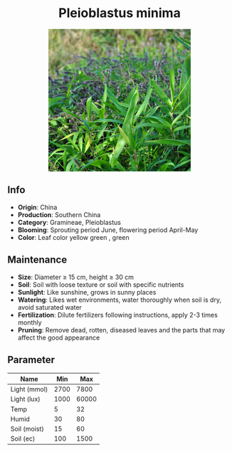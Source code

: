 <h1 align='center'>Pleioblastus minima</h1>
<p align="center">
    <img 
        align='center'
        width='320'
        src="../images/pleioblastus minima.png" 
        alt='Pleioblastus minima' />
</p>

## Info

 - **Origin**: China
 - **Production**: Southern China
 - **Category**: Gramineae, Pleioblastus
 - **Blooming**: Sprouting period June, flowering period April-May
 - **Color**: Leaf color yellow green , green

## Maintenance

 - **Size**: Diameter ≥ 15 cm, height ≥ 30 cm
 - **Soil**: Soil with loose texture or soil with specific nutrients
 - **Sunlight**: Like sunshine, grows in sunny places
 - **Watering**: Likes wet environments, water thoroughly when soil is dry, avoid saturated water
 - **Fertilization**: Dilute fertilizers following instructions, apply 2-3 times monthly
 - **Pruning**: Remove dead, rotten, diseased leaves and the parts that may affect the good appearance

## Parameter

| Name         | Min  | Max   |
|--------------|------|-------|
| Light (mmol) | 2700 | 7800  |
| Light (lux)  | 1000 | 60000 |
| Temp         | 5    | 32    |
| Humid        | 30   | 80    |
| Soil (moist) | 15   | 60    |
| Soil (ec)    | 100  | 1500  |